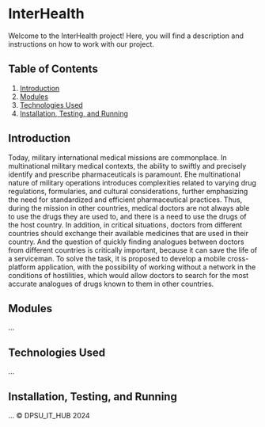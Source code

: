 # InterHealth
Welcome to the InterHealth project! Here, you will find a description and instructions on how to work with our project.

## Table of Contents

1. [Introduction](#introduction)
2. [Modules](#modules)
3. [Technologies Used](#technologies-used)
4. [Installation, Testing, and Running](#installation-testing-and-running)

## Introduction
Today, military international medical missions are commonplace.
In multinational military medical contexts, the ability to swiftly and precisely identify and prescribe pharmaceuticals is paramount. 
Еhe multinational nature of military operations introduces complexities related to varying drug regulations, formularies, and cultural considerations, further emphasizing the need for standardized and efficient pharmaceutical practices.
Thus, during the mission in other countries, medical doctors are not always able to use the drugs they are used to, and there is a need to use the drugs of the host country.
In addition, in critical situations, doctors from different countries should exchange their available medicines that are used in their country. And the question of quickly finding analogues between doctors from different countries is critically important, because it can save the life of a serviceman.
To solve the task, it is proposed to develop a mobile cross-platform application, with the possibility of working without a network in the conditions of hostilities, which would allow doctors to search for the most accurate analogues of drugs known to them in other countries.

## Modules
...
## Technologies Used
...
## Installation, Testing, and Running
...
&copy; DPSU_IT_HUB 2024

